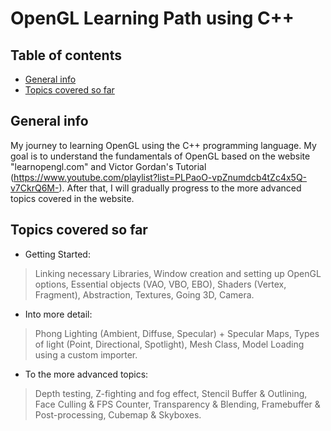 # OpenGL Learning Path using C++

## Table of contents
* [General info](#general-info)
* [Topics covered so far](#topics-covered-so-far)

## General info
My journey to learning OpenGL using the C++ programming language. My goal is to understand the fundamentals of OpenGL based on the website "learnopengl.com" and Victor Gordan's Tutorial (https://www.youtube.com/playlist?list=PLPaoO-vpZnumdcb4tZc4x5Q-v7CkrQ6M-). After that, I will gradually progress to the more advanced topics covered in the website.

## Topics covered so far

* Getting Started:
> 	Linking necessary Libraries,
	Window creation and setting up OpenGL options,
	Essential objects (VAO, VBO, EBO),
	Shaders (Vertex, Fragment),
	Abstraction,
	Textures,
	Going 3D,
	Camera.

* Into more detail:
> 	Phong Lighting (Ambient, Diffuse, Specular) + Specular Maps,
	Types of light (Point, Directional, Spotlight),
	Mesh Class,
	Model Loading using a custom importer.
	
* To the more advanced topics:
>	Depth testing, Z-fighting and fog effect,
	Stencil Buffer & Outlining,
	Face Culling & FPS Counter,
	Transparency & Blending,
	Framebuffer & Post-processing,
	Cubemap & Skyboxes.